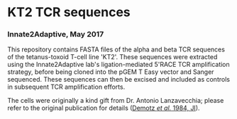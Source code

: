 # KT2 TCR sequences
### Innate2Adaptive, May 2017

This repository contains FASTA files of the alpha and beta TCR sequences of the tetanus-toxoid T-cell line 'KT2'. These sequences were extracted using the Innate2Adaptive lab's ligation-mediated 5'RACE TCR amplification strategy, before being cloned into the pGEM T Easy vector and Sanger sequenced. These sequences can then be excised and included as controls in subsequent TCR amplification efforts.

The cells were originally a kind gift from Dr. Antonio Lanzavecchia; please refer to the original publication for details ([Demotz *et al.* 1984, JI](https://www.ncbi.nlm.nih.gov/pubmed/2463305)).


